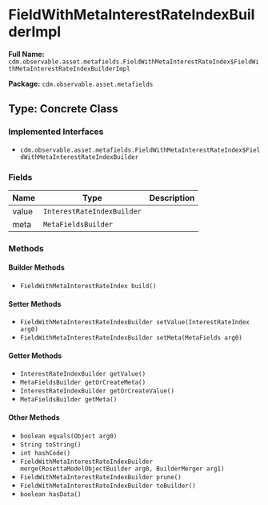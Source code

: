 # FieldWithMetaInterestRateIndexBuilderImpl

**Full Name:** `cdm.observable.asset.metafields.FieldWithMetaInterestRateIndex$FieldWithMetaInterestRateIndexBuilderImpl`

**Package:** `cdm.observable.asset.metafields`

## Type: Concrete Class

### Implemented Interfaces

- `cdm.observable.asset.metafields.FieldWithMetaInterestRateIndex$FieldWithMetaInterestRateIndexBuilder`

### Fields

| Name | Type | Description |
|------|------|-------------|
| value | `InterestRateIndexBuilder` |  |
| meta | `MetaFieldsBuilder` |  |

### Methods

#### Builder Methods

- `FieldWithMetaInterestRateIndex build()`

#### Setter Methods

- `FieldWithMetaInterestRateIndexBuilder setValue(InterestRateIndex arg0)`
- `FieldWithMetaInterestRateIndexBuilder setMeta(MetaFields arg0)`

#### Getter Methods

- `InterestRateIndexBuilder getValue()`
- `MetaFieldsBuilder getOrCreateMeta()`
- `InterestRateIndexBuilder getOrCreateValue()`
- `MetaFieldsBuilder getMeta()`

#### Other Methods

- `boolean equals(Object arg0)`
- `String toString()`
- `int hashCode()`
- `FieldWithMetaInterestRateIndexBuilder merge(RosettaModelObjectBuilder arg0, BuilderMerger arg1)`
- `FieldWithMetaInterestRateIndexBuilder prune()`
- `FieldWithMetaInterestRateIndexBuilder toBuilder()`
- `boolean hasData()`

